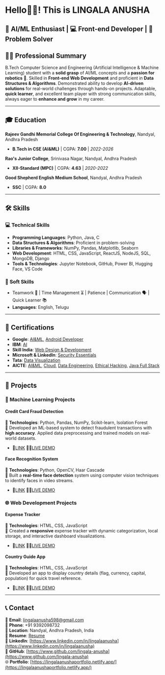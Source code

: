 # Hello👋😊! This is LINGALA ANUSHA
## 🤖 AI/ML Enthusiast | 💻 Front-end Developer | 🧩 Problem Solver
## 👩‍💻 Professional Summary  
B.Tech Computer Science and Engineering (Artificial Intelligence & Machine Learning) student with a **solid grasp** of AI/ML concepts and a **passion for robotics** 🚀. Skilled in **Front-end Web Development** and proficient in **Data Structures & Algorithms**. Demonstrated ability to develop **AI-driven solutions** for real-world challenges through hands-on projects. Adaptable, **quick learner**, and excellent team player with strong communication skills, always eager to **enhance and grow** in my career.  

---

## 🎓 Education  
**Rajeev Gandhi Memorial College Of Engineering & Technology**, Nandyal, Andhra Pradesh  
- **B.Tech in CSE (AI&ML)** | CGPA: **7.00** | *2022-2026*  

**Rao's Junior College**, Srinivasa Nagar, Nandyal, Andhra Pradesh  
- **XII-Standard (MPC)** | CGPA: **4.63** | *2020-2022*  

**Good Shepherd English Medium School**, Nandyal, Andhra Pradesh  
- **SSC** | CGPA: **8.0**  

---

## 🛠️ Skills  
### 💻 **Technical Skills**  
- **Programming Languages**: Python, Java, C  
- **Data Structures & Algorithms**: Proficient in problem-solving  
- **Libraries & Frameworks**: NumPy, Pandas, Matplotlib, Seaborn  
- **Web Development**: HTML, CSS, JavaScript, ReactJS, NodeJS, SQL, MongoDB, Django  
- **Tools & Technologies**: Jupyter Notebook, GitHub, Power BI, Hugging Face, VS Code  

### 🌟 **Soft Skills**  
- Teamwork 🤝 | Time Management ⏳ | Patience | Communication 🗣️ | Quick Learner 📚  
- **Languages**: English, Telugu  

---

## 📜 Certifications  
- **Google**: [AI&ML](https://drive.google.com/file/d/1BkAhUHozJAqr3gDOmzd8KU-kxg_iC3Rc/view?usp=sharing), [Android Developer](https://drive.google.com/file/d/1GKd7c6lhgs-dCB0V_pK9hqZvi929MCmh/view?usp=sharing)  
- **IBM**: [AI](https://drive.google.com/file/d/1hgcy7xfIwXHf6dFKarOawOi3osFkmU3n/view?usp=sharing)  
- **Skill India**: [Web Design & Development](https://drive.google.com/file/d/1bAi5iQ9XfRtn7ZfJlxI-17r4gi7zOAHt/view?usp=sharing)  
- **Microsoft & LinkedIn**: [Security Essentials](https://drive.google.com/file/d/16pgTU6nNNAwsEc1REzwYyNe_zZo9iyBc/view?usp=sharing)  
- **Tata**: [Data Visualization](https://drive.google.com/file/d/1SeSa_KGEKKYzrvLYrnmeY1HLBqE-cR7o/view?usp=sharing)  
- **AICTE**: [AI&ML](https://drive.google.com/file/d/1F_kuyDB-zul23LOcOea4RyC8IvA_2NfG/view?usp=sharing), [Cloud](https://drive.google.com/file/d/1PuCHW61-HFwiae28ZDwB27mdmyUc7mHH/view?usp=sharing), [Data Engineering](https://drive.google.com/file/d/1T0AIdDirwKtnaaobsep8RygFGxD6wYXf/view?usp=sharing), [Ethical Hacking](https://drive.google.com/file/d/1JoHrHeiZfIzkljh7l99y5FKsvUjJVJT_/view?usp=sharing), [Java Full Stack](https://drive.google.com/file/d/1oCYRQauC3naBiJwCPdGNK8ZVtMCb5kH_/view?usp=sharing)  

---

## 🚀 Projects  

### 🤖 **Machine Learning Projects**  
#### **Credit Card Fraud Detection**  
🔹 **Technologies**: Python, Pandas, NumPy, Scikit-learn, Isolation Forest  
🔹 Developed an ML-based system to detect fraudulent transactions with **high accuracy**. Applied data preprocessing and trained models on real-world datasets.     

- 🔗[LINK](https://github.com/lingala-anusha/Credit-Card-Fraud-Detection) 🚀🌐[LIVE DEMO](https://drive.google.com/file/d/1MoiLI23k6uIi51KBFyWVQGZDS-M6ywwy/view?usp=sharing)

#### **Face Recognition System**  
🔹 **Technologies**: Python, OpenCV, Haar Cascade  
🔹 Built a **real-time face detection** system using computer vision techniques to identify faces in video streams. 
 
 - 🔗[LINK](https://github.com/lingala-anusha/Face-Recognition) 🚀🌐[LIVE DEMO](https://drive.google.com/file/d/1fuUrIiAWkfaYtQxGYAl5tesNJF2naEFI/view?usp=sharing)

### 🌐 **Web Development Projects**  
#### **Expense Tracker**  
🔹 **Technologies**: HTML, CSS, JavaScript  
🔹 Created a **responsive** expense tracker with dynamic categorization, local storage, and interactive dashboard visualizations. 
 
 - 🔗[LINK](https://github.com/lingala-anusha/Expenses-Tracker) 🚀🌐[LIVE DEMO](https://expensestrackern.netlify.app/)

#### **Country Guide App**  
🔹 **Technologies**: HTML, CSS, JavaScript  
🔹 Developed an app to display country details (flag, currency, capital, population) for quick travel reference. 

 - 🔗[LINK](https://github.com/lingala-anusha/Country-Guide-App) 🚀🌐[LIVE DEMO](https://countryguideappn.netlify.app/) 

---

## 📞 Contact  
📧 **Email**: [lingalaanusha598@gmail.com](mailto:lingalaanusha598@gmail.com)  
📱 **Phone**: +91 9392098732  
📍 **Location**: Nandyal, Andhra Pradesh, India  
📄 **Resume**: [Resume](https://drive.google.com/file/d/1ndlOP9AnKg1DV9doAMt75WzsIwyzXrhZ/view?usp=sharing)  
🔗 **LinkedIn**: [https://www.linkedin.com/in/lingalaanusha](https://www.linkedin.com/in/lingalaanusha)  
🐙 **GitHub**: [https://www.github.com/lingala-anusha](https://www.github.com/lingala-anusha)  
🌐 **Portfolio**: [https://lingalaanushaportfolio.netlify.app/](https://lingalaanushaportfolio.netlify.app/)
